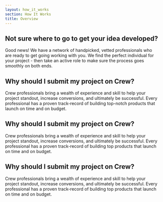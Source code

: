 ```yaml
---
layout: how_it_works
section: How It Works
title: Overview
---
```

## Not sure where to go to get your idea developed?

<p class="lead"> Good news! We have a network of handpicked, vetted professionals who are ready to get going working with you. We find the perfect individual for your project - then take an active role to make sure the process goes smoothly on both ends.  </p>

## Why should I submit my project on Crew?

Crew professionals bring a wealth of experience and skill to help your project standout, increase conversions, and ultimately be successful. Every professional has a proven track-record of building top-notch products that launch on time and on budget.

## Why should I submit my project on Crew?

Crew professionals bring a wealth of experience and skill to help your project standout, increase conversions, and ultimately be successful. Every professional has a proven track-record of building top products that launch on time and on budget.

## Why should I submit my project on Crew?

Crew professionals bring a wealth of experience and skill to help your project standout, increase conversions, and ultimately be successful. Every professional has a proven track-record of building top products that launch on time and on budget.
